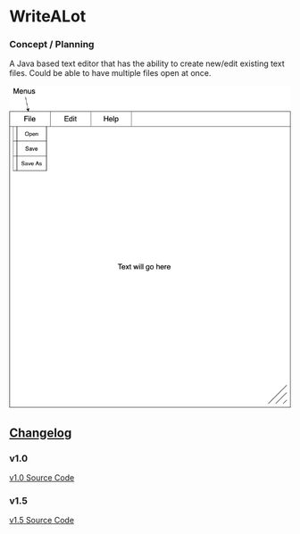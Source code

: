 # WriteALot


### Concept / Planning
A Java based text editor that has the ability to create new/edit existing text files.
Could be able to have multiple files open at once.

![MockNotePad.jpg](https://github.com/CG-SKYLN/WriteALot/blob/gh-pages/images/MockNotePad.jpg?raw=true)

## [Changelog](https://github.com/CG-SKYLN/WriteALot/releases)

### v1.0
[v1.0 Source Code](https://github.com/CG-SKYLN/WriteALot/tree/gh-pages/src/v1.0)


### v1.5
[v1.5 Source Code](https://github.com/CG-SKYLN/WriteALot/tree/gh-pages/src/v1.1)
